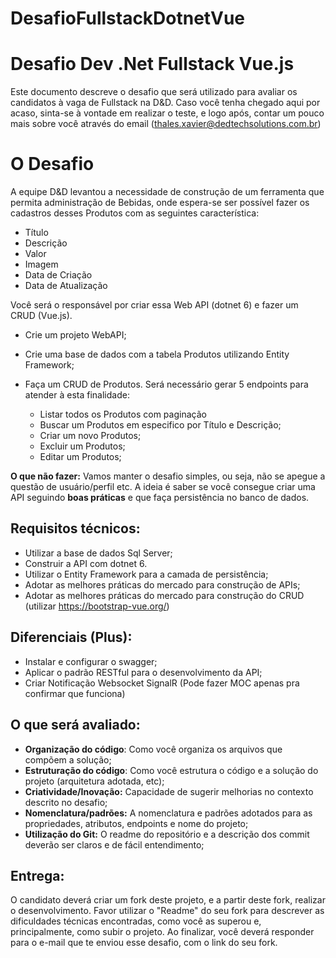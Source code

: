 # DesafioFullstackDotnetVue

# Desafio Dev .Net Fullstack Vue.js
Este documento descreve o desafio que será utilizado para avaliar os candidatos à vaga de Fullstack na D&D. Caso você tenha chegado aqui por acaso, sinta-se à vontade em realizar o teste, e logo após, contar um pouco mais sobre você através do email (thales.xavier@dedtechsolutions.com.br)

# O  Desafio
A equipe D&D levantou a necessidade de construção de um ferramenta que permita administração de Bebidas, onde espera-se ser possível fazer os cadastros desses Produtos com as seguintes característica:
- Título
- Descrição
- Valor
- Imagem
- Data de Criação 
- Data de Atualização 

Você será o responsável por criar essa Web API (dotnet 6) e fazer um CRUD (Vue.js). 

- Crie um projeto WebAPI; 

- Crie uma base de dados com a tabela Produtos utilizando Entity Framework;

- Faça um CRUD de Produtos. Será necessário gerar 5 endpoints para atender à esta finalidade:
  - Listar todos os Produtos com paginação
  - Buscar um Produtos em especifico por Título e Descrição;
  - Criar um novo Produtos;
  - Excluir um Produtos;
  - Editar um Produtos;

**O que não fazer:**
Vamos manter o desafio simples, ou seja, não se apegue a questão de usuário/perfil etc. A ideia é saber se você consegue criar uma API seguindo **boas práticas** e que faça persistência no banco de dados.

## Requisitos técnicos:
- Utilizar a base de dados Sql Server;
- Construir a API com dotnet 6.
- Utilizar o Entity Framework para a camada de persistência;
- Adotar as melhores práticas do mercado para construção de APIs;
- Adotar as melhores práticas do mercado para construção do CRUD (utilizar https://bootstrap-vue.org/)

## Diferenciais (Plus):
- Instalar e configurar o swagger;
- Aplicar o padrão RESTful para o desenvolvimento da API;
- Criar Notificação Websocket SignalR (Pode fazer MOC apenas pra confirmar que funciona)

## O que será avaliado:
- **Organização do código**: Como você organiza os arquivos que compõem a solução;
- **Estruturação do código**: Como você estrutura o código e a solução do projeto (arquitetura adotada, etc);
- **Criatividade/Inovação:** Capacidade de sugerir melhorias no contexto descrito no desafio;
- **Nomenclatura/padrões:** A nomenclatura e padrões adotados para as propriedades, atributos, endpoints e nome do projeto;
- **Utilização do Git:** O readme do repositório e a descrição dos commit deverão ser claros e de fácil entendimento;

## Entrega:
O candidato deverá criar um fork deste projeto, e a partir deste fork, realizar o desenvolvimento. Favor utilizar o "Readme" do seu fork para descrever as dificuldades técnicas encontradas, como você as superou e, principalmente, como subir o projeto. Ao finalizar, você deverá responder para o e-mail que te enviou esse desafio, com o link do seu fork.
